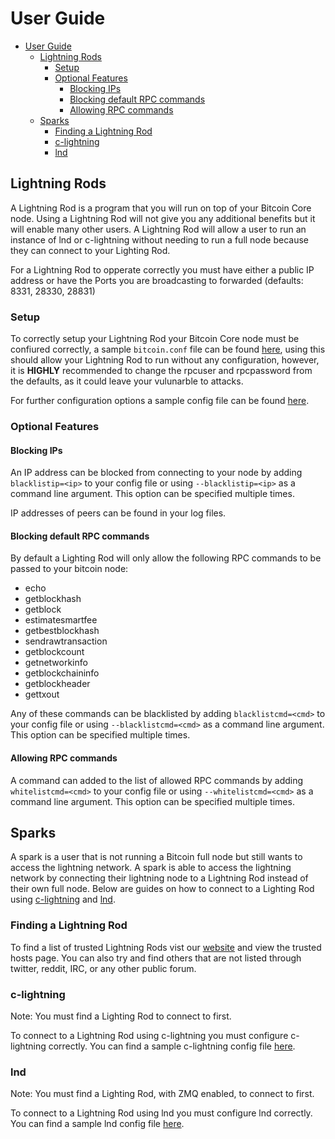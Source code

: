 # User Guide

- [User Guide](#user-guide)
  - [Lightning Rods](#lightning-rods)
    - [Setup](#setup)
    - [Optional Features](#optional-features)
      - [Blocking IPs](#blocking-ips)
      - [Blocking default RPC commands](#blocking-default-rpc-commands)
      - [Allowing RPC commands](#allowing-rpc-commands)
  - [Sparks](#sparks)
    - [Finding a Lightning Rod](#finding-a-lightning-rod)
    - [c-lightning](#c-lightning)
    - [lnd](#lnd)

## Lightning Rods

A Lightning Rod is a program that you will run on top of your Bitcoin Core node. Using a Lightning Rod will not give you any additional benefits but it will enable many other users.  A Lightning Rod will allow a user to run an instance of lnd or c-lightning without needing to run a full node because they can connect to your Lighting Rod.

For a Lightning Rod to opperate correctly you must have either a public IP address or have the Ports you are broadcasting to forwarded (defaults: 8331, 28330, 28831)

### Setup

To correctly setup your Lightning Rod your Bitcoin Core node must be confiured correctly, a sample `bitcoin.conf` file can be found [here](sample_bitcoin.conf), using this should allow your Lightning Rod to run without any configuration, however, it is **HIGHLY** recommended to change the rpcuser and rpcpassword from the defaults, as it could leave your vulunarble to attacks.

For further configuration options a sample config file can be found [here](sample.conf).

### Optional Features

#### Blocking IPs

An IP address can be blocked from connecting to your node by adding
`blacklistip=<ip>` to your config file or using `--blacklistip=<ip>`
as a command line argument. This option can be specified multiple times.

IP addresses of peers can be found in your log files.

#### Blocking default RPC commands

By default a Lighting Rod will only allow the following RPC commands to be passed to your bitcoin node:

- echo
- getblockhash
- getblock
- estimatesmartfee
- getbestblockhash
- sendrawtransaction
- getblockcount
- getnetworkinfo
- getblockchaininfo
- getblockheader
- gettxout

Any of these commands can be blacklisted by adding `blacklistcmd=<cmd>`
to your config file or using `--blacklistcmd=<cmd>` as a command line argument. This option can be specified multiple times.

#### Allowing RPC commands

A command can added to the list of allowed RPC commands by adding `whitelistcmd=<cmd>` to your config file or using `--whitelistcmd=<cmd>` as a command line argument. This option can be specified multiple times.

## Sparks

A spark is a user that is not running a Bitcoin full node but still wants to access the lightning network. A spark is able to access the lightning network by connecting their lightning node to a Lightning Rod instead of their own full node. Below are guides on how to connect to a Lighting Rod using [c-lightning](#c-lightning) and [lnd](#lnd).

### Finding a Lightning Rod

To find a list of trusted Lightning Rods vist our [website](https://lightning-rod.net) and view the trusted hosts page.  You can also try and find others that are not listed through twitter, reddit, IRC, or any other public forum.

### c-lightning

Note: You must find a Lighting Rod to connect to first.

To connect to a Lightning Rod using c-lightning you must configure c-lightning correctly. You can find a sample c-lightning config file [here](sample_c-lightning_config).

### lnd

Note: You must find a Lighting Rod, with ZMQ enabled, to connect to first.

To connect to a Lightning Rod using lnd you must configure lnd correctly. You can find a sample lnd config file [here](sample_lnd.conf).